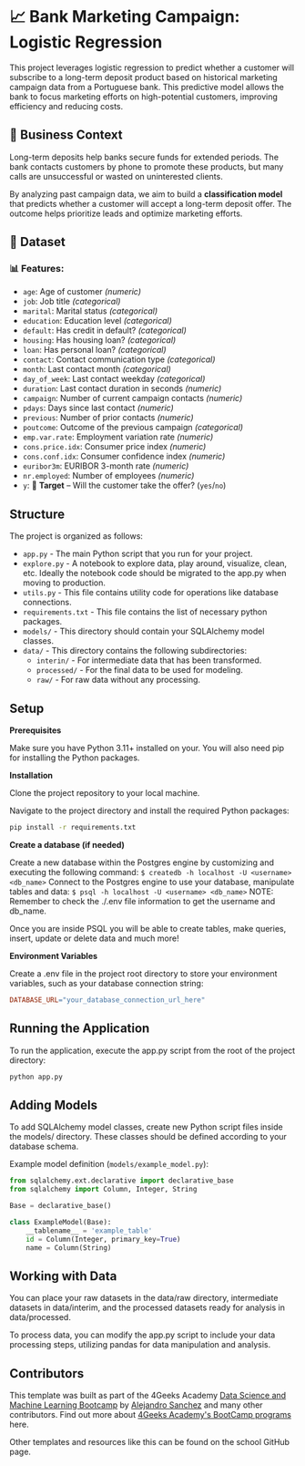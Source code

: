 # 📈 Bank Marketing Campaign: Logistic Regression

This project leverages logistic regression to predict whether a customer will subscribe to a long-term deposit product based on historical marketing campaign data from a Portuguese bank. This predictive model allows the bank to focus marketing efforts on high-potential customers, improving efficiency and reducing costs.

## 🧠 Business Context

Long-term deposits help banks secure funds for extended periods. The bank contacts customers by phone to promote these products, but many calls are unsuccessful or wasted on uninterested clients. 

By analyzing past campaign data, we aim to build a **classification model** that predicts whether a customer will accept a long-term deposit offer. The outcome helps prioritize leads and optimize marketing efforts.

## 📁 Dataset

### 📊 Features:

- `age`: Age of customer *(numeric)*
- `job`: Job title *(categorical)*
- `marital`: Marital status *(categorical)*
- `education`: Education level *(categorical)*
- `default`: Has credit in default? *(categorical)*
- `housing`: Has housing loan? *(categorical)*
- `loan`: Has personal loan? *(categorical)*
- `contact`: Contact communication type *(categorical)*
- `month`: Last contact month *(categorical)*
- `day_of_week`: Last contact weekday *(categorical)*
- `duration`: Last contact duration in seconds *(numeric)*
- `campaign`: Number of current campaign contacts *(numeric)*
- `pdays`: Days since last contact *(numeric)*
- `previous`: Number of prior contacts *(numeric)*
- `poutcome`: Outcome of the previous campaign *(categorical)*
- `emp.var.rate`: Employment variation rate *(numeric)*
- `cons.price.idx`: Consumer price index *(numeric)*
- `cons.conf.idx`: Consumer confidence index *(numeric)*
- `euribor3m`: EURIBOR 3-month rate *(numeric)*
- `nr.employed`: Number of employees *(numeric)*
- `y`: 🔴 **Target** – Will the customer take the offer? (`yes`/`no`)

## Structure

The project is organized as follows:

- `app.py` - The main Python script that you run for your project.
- `explore.py` - A notebook to explore data, play around, visualize, clean, etc. Ideally the notebook code should be migrated to the app.py when moving to production.
- `utils.py` - This file contains utility code for operations like database connections.
- `requirements.txt` - This file contains the list of necessary python packages.
- `models/` - This directory should contain your SQLAlchemy model classes.
- `data/` - This directory contains the following subdirectories:
  - `interin/` - For intermediate data that has been transformed.
  - `processed/` - For the final data to be used for modeling.
  - `raw/` - For raw data without any processing.
 
    
## Setup

**Prerequisites**

Make sure you have Python 3.11+ installed on your. You will also need pip for installing the Python packages.

**Installation**

Clone the project repository to your local machine.

Navigate to the project directory and install the required Python packages:

```bash
pip install -r requirements.txt
```

**Create a database (if needed)**

Create a new database within the Postgres engine by customizing and executing the following command: `$ createdb -h localhost -U <username> <db_name>`
Connect to the Postgres engine to use your database, manipulate tables and data: `$ psql -h localhost -U <username> <db_name>`
NOTE: Remember to check the ./.env file information to get the username and db_name.

Once you are inside PSQL you will be able to create tables, make queries, insert, update or delete data and much more!

**Environment Variables**

Create a .env file in the project root directory to store your environment variables, such as your database connection string:

```makefile
DATABASE_URL="your_database_connection_url_here"
```

## Running the Application

To run the application, execute the app.py script from the root of the project directory:

```bash
python app.py
```

## Adding Models

To add SQLAlchemy model classes, create new Python script files inside the models/ directory. These classes should be defined according to your database schema.

Example model definition (`models/example_model.py`):

```py
from sqlalchemy.ext.declarative import declarative_base
from sqlalchemy import Column, Integer, String

Base = declarative_base()

class ExampleModel(Base):
    __tablename__ = 'example_table'
    id = Column(Integer, primary_key=True)
    name = Column(String)

```

## Working with Data

You can place your raw datasets in the data/raw directory, intermediate datasets in data/interim, and the processed datasets ready for analysis in data/processed.

To process data, you can modify the app.py script to include your data processing steps, utilizing pandas for data manipulation and analysis.

## Contributors

This template was built as part of the 4Geeks Academy [Data Science and Machine Learning Bootcamp](https://4geeksacademy.com/us/coding-bootcamps/datascience-machine-learning) by [Alejandro Sanchez](https://twitter.com/alesanchezr) and many other contributors. Find out more about [4Geeks Academy's BootCamp programs](https://4geeksacademy.com/us/programs) here.

Other templates and resources like this can be found on the school GitHub page.
